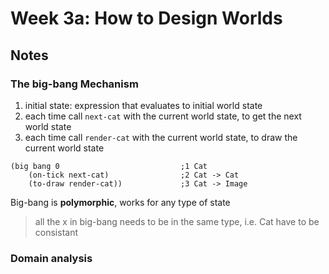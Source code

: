 # Week 3a: How to Design Worlds

## Notes

### The big-bang Mechanism

1. initial state: expression that evaluates to initial world state
2. each time call `next-cat` with the current world state, to get the next world state
3. each time call `render-cat` with the current world state, to draw the current world state

```racket
(big bang 0                           ;1 Cat
    (on-tick next-cat)                ;2 Cat -> Cat
    (to-draw render-cat))             ;3 Cat -> Image

```

Big-bang is **polymorphic**, works for any type of state

> all the x in big-bang needs to be in the same type, i.e. Cat
> have to be consistant


### Domain analysis